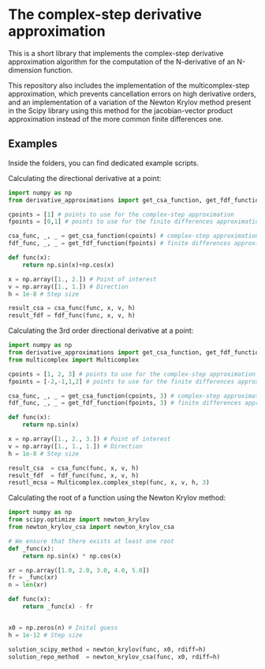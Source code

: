 # The complex-step derivative approximation
This is a short library that implements the complex-step derivative approximation algorithm for the computation of the N-derivative of an N-dimension function.

This repository also includes the implementation of the multicomplex-step approximation, which prevents cancellation errors on high derivative orders, and an implementation of a variation of the Newton Krylov method present in the Scipy library using this method for the jacobian-vector product approximation instead of the more common finite differences one.

## Examples
Inside the folders, you can find dedicated example scripts.

Calculating the directional derivative at a point:
```python
import numpy as np
from derivative_approximations import get_csa_function, get_fdf_function

cpoints = [1] # points to use for the complex-step approximation
fpoints = [0,1] # points to use for the finite differences approximation

csa_func, _, _ = get_csa_function(cpoints) # complex-step approximation method
fdf_func, _, _ = get_fdf_function(fpoints) # finite differences approximation method

def func(x):
    return np.sin(x)+np.cos(x)

x = np.array([1., 2.]) # Point of interest
v = np.array([1., 1.]) # Direction
h = 1e-8 # Step size

result_csa = csa_func(func, x, v, h)
result_fdf = fdf_func(func, x, v, h)
```

Calculating the 3rd order directional derivative at a point:
```python
import numpy as np
from derivative_approximations import get_csa_function, get_fdf_function
from multicomplex import Multicomplex

cpoints = [1, 2, 3] # points to use for the complex-step approximation
fpoints = [-2,-1,1,2] # points to use for the finite differences approximation

csa_func, _, _ = get_csa_function(cpoints, 3) # complex-step approximation method
fdf_func, _, _ = get_fdf_function(fpoints, 3) # finite differences approximation method

def func(x):
    return np.sin(x)

x = np.array([1., 2., 3.]) # Point of interest
v = np.array([1., 1., 1.]) # Direction
h = 1e-8 # Step size

result_csa  = csa_func(func, x, v, h)
result_fdf  = fdf_func(func, x, v, h)
resutl_mcsa = Multicomplex.complex_step(func, x, v, h, 3)
```

Calculating the root of a function using the Newton Krylov method:
```python
import numpy as np
from scipy.optimize import newton_krylov
from newton_krylov_csa import newton_krylov_csa

# We ensure that there exists at least one root
def _func(x):
    return np.sin(x) * np.cos(x)

xr = np.array([1.0, 2.0, 3.0, 4.0, 5.0])
fr = _func(xr)
n = len(xr)

def func(x):
    return _func(x) - fr


x0 = np.zeros(n) # Inital guess
h = 1e-12 # Step size

solution_scipy_method = newton_krylov(func, x0, rdiff=h)
solution_repo_method  = newton_krylov_csa(func, x0, rdiff=h)
```